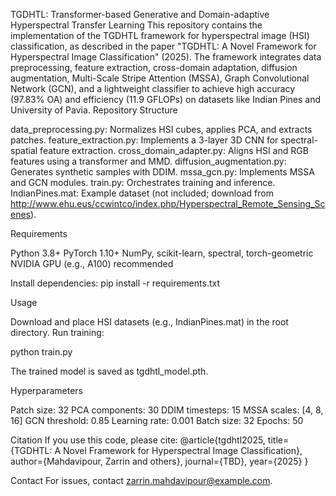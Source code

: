 TGDHTL: Transformer-based Generative and Domain-adaptive Hyperspectral Transfer Learning
This repository contains the implementation of the TGDHTL framework for hyperspectral image (HSI) classification, as described in the paper "TGDHTL: A Novel Framework for Hyperspectral Image Classification" (2025). The framework integrates data preprocessing, feature extraction, cross-domain adaptation, diffusion augmentation, Multi-Scale Stripe Attention (MSSA), Graph Convolutional Network (GCN), and a lightweight classifier to achieve high accuracy (97.83% OA) and efficiency (11.9 GFLOPs) on datasets like Indian Pines and University of Pavia.
Repository Structure

data_preprocessing.py: Normalizes HSI cubes, applies PCA, and extracts patches.
feature_extraction.py: Implements a 3-layer 3D CNN for spectral-spatial feature extraction.
cross_domain_adapter.py: Aligns HSI and RGB features using a transformer and MMD.
diffusion_augmentation.py: Generates synthetic samples with DDIM.
mssa_gcn.py: Implements MSSA and GCN modules.
train.py: Orchestrates training and inference.
IndianPines.mat: Example dataset (not included; download from http://www.ehu.eus/ccwintco/index.php/Hyperspectral_Remote_Sensing_Scenes).

Requirements

Python 3.8+
PyTorch 1.10+
NumPy, scikit-learn, spectral, torch-geometric
NVIDIA GPU (e.g., A100) recommended

Install dependencies:
pip install -r requirements.txt

Usage

Download and place HSI datasets (e.g., IndianPines.mat) in the root directory.
Run training:

python train.py


The trained model is saved as tgdhtl_model.pth.

Hyperparameters

Patch size: 32
PCA components: 30
DDIM timesteps: 15
MSSA scales: [4, 8, 16]
GCN threshold: 0.85
Learning rate: 0.001
Batch size: 32
Epochs: 50

Citation
If you use this code, please cite:
@article{tgdhtl2025,
  title={TGDHTL: A Novel Framework for Hyperspectral Image Classification},
  author={Mahdavipour, Zarrin and others},
  journal={TBD},
  year={2025}
}

Contact
For issues, contact zarrin.mahdavipour@example.com.
